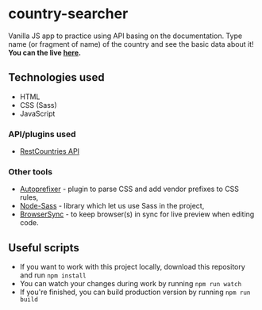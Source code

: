 # country-searcher
Vanilla JS app to practice using API basing on the documentation. Type name (or fragment of name) of the country and see the basic data about it!
**You can the live [here](https://galdranorn.github.io/country-searcher/).**

## Technologies used
  - HTML
  - CSS (Sass)
  - JavaScript

### API/plugins used
  - [RestCountries API](https://restcountries.eu/)

### Other tools
  - [Autoprefixer](https://www.npmjs.com/package/autoprefixer) - plugin to parse CSS and add vendor prefixes to CSS rules,
  - [Node-Sass](https://github.com/sass/node-sass) - library which let us use Sass in the project,
  - [BrowserSync](https://github.com/BrowserSync/browser-sync) - to keep browser(s) in sync for live preview when editing code.

## Useful scripts
  - If you want to work with this project locally, download this repository and run `npm install`
  - You can watch your changes during work by running `npm run watch`
  - If you're finished, you can build production version by running `npm run build`